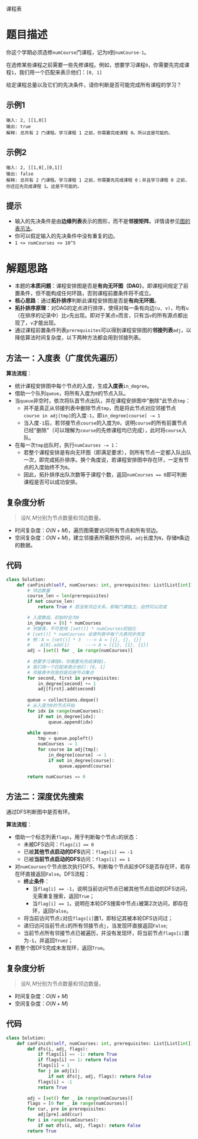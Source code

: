 课程表

# 题目描述

你这个学期必须选修`numCourse`门课程，记为`0`到`numCourse-1`。

在选修某些课程之前需要一些先修课程。例如，想要学习课程`0`，你需要先完成课程`1`，我们用一个匹配来表示他们：`[0, 1]`

给定课程总量以及它们的先决条件，请你判断是否可能完成所有课程的学习？

## 示例1

```
输入: 2, [[1,0]] 
输出: true
解释: 总共有 2 门课程。学习课程 1 之前，你需要完成课程 0。所以这是可能的。
```

## 示例2

```
输入: 2, [[1,0],[0,1]]
输出: false
解释: 总共有 2 门课程。学习课程 1 之前，你需要先完成课程 0；并且学习课程 0 之前，你还应先完成课程 1。这是不可能的。
```

## 提示

- 输入的先决条件是由**边缘列表**表示的图形，而不是**邻接矩阵**。详情请参见[图的表示法](https://blog.csdn.net/woaidapaopao/article/details/51732947)。
- 你可以假定输入的先决条件中没有重复的边。
- `1 <= numCourses <= 10^5`

# 解题思路

- 本题的**本质问题**：课程安排图是否是**有向无环图（DAG）**。即课程间规定了前置条件，但不能构成任何环路，否则课程前置条件将不成立。
- **核心思路**：通过**拓扑排序**判断此课程安排图是否是**有向无环图**。
- **拓扑排序原理**：对DAG的定点进行排序，使得对每一条有向边`(u, v)`，均有`u`（在排序的记录中）比`v`先出现。即对于某点`v`而言，只有当`v`的所有源点都出现了，`v`才能出现。
- 通过课程前置条件列表`prerequisites`可以得到课程安排图的**邻接列表**`adj`，以降低算法时间复杂度，以下两种方法都会用到邻接列表。

## 方法一：入度表（广度优先遍历）

**算法流程**：

- 统计课程安排图中每个节点的入度，生成**入度表**`in_degree`。
- 借助一个队列`queue`，将所有入度为`0`的节点入队。
- 当`queue`非空时，依次将队首节点出队，并在课程安排图中"删除"此节点`tmp`：
  - 并不是真正从邻接列表中删除节点`tmp`，而是将此节点对应邻接节点`course in adj[tmp]`的入度`-1`，即`in_degree[course] -= 1`
  - 当入度`-1`后，若邻接节点`course`的入度为`0`，说明`course`的所有前置节点已经"删除"（可以理解为`course`的先修课程均已完成），此时将`course`入队。
- 在每一次`tmp`出队时，执行`numCourses -= 1`：
  - 若整个课程安排是有向无环图（即满足要求），则所有节点一定都入队出队一次，即完成拓扑排序。换个角度说，若课程安排图中存在环，一定有节点的入度始终不为`0`。
  - 因此，拓扑排序出队次数等于课程个数，返回`numCourses == 0`即可判断课程是否可以成功安排。

## 复杂度分析

> 设$N,M$分别为节点数量和邻边数量。

- 时间复杂度：$O(N+M)$，遍历图需要访问所有节点和所有邻边。
- 空间复杂度：$O(N+M)$，建立邻接表所需额外空间，`adj`长度为`N`，存储`M`条边的数据。

## 代码

```python
class Solution:
    def canFinish(self, numCourses: int, prerequisites: List[List[int]]) -> bool:
        # 邻边数量
        course_len = len(prerequisites)
        if not course_len:
            return True # 若没有邻边关系，即每门课独立，自然可以完成

        # 入度数组，初始时全为0
        in_degree = [0] * numCourses
        # 邻接表，不可使用 [set()] * numCourses初始化
        # [set()] * numCourses 会使列表中每个元素同步改变
        # 例：A = [set()] * 3  ---> A = [{}, {}, {}]
        # 	 A[0].add(1)      ---> A = [{1}, {1}, {1}]
        adj = [set() for _ in range(numCourses)]
      
        # 想要学习课程0，你需要先完成课程1，
        # 我们用一个匹配来表示他们：[0, 1]
        # 邻接表中存放的是后继节点集合
        for second, first in prerequisites:
            in_degree[second] += 1
            adj[first].add(second)
 
        queue = collections.deque()
        # 从入度为0的节点开始
        for idx in range(numCourses):
            if not in_degree[idx]:
                queue.append(idx)
        
        while queue:
            tmp = queue.popleft()
            numCourses -= 1
            for course in adj[tmp]:
                in_degree[course] -= 1
                if not in_degree[course]:
                    queue.append(course)

        return numCourses == 0
```

## 方法二：深度优先搜索

通过DFS判断图中是否有环。

**算法流程**：

- 借助一个标志列表`flags`，用于判断每个节点`i`的状态：
  - 未被DFS访问：`flags[i] == 0`
  - 已被**其他节点启动的DFS**访问：`flags[i] == -1`
  - 已被**当前节点启动的DFS**访问：`flags[i] == 1`
- 对`numCourses`个节点依次执行DFS，判断每个节点起步DFS是否存在环，若存在环直接返回`False`。DFS流程：
  - **终止条件**：
    - 当`flag[i] == -1`，说明当前访问节点已被其他节点启动的DFS访问，无需重复搜索，返回`True`；
    - 当`flag[i] == 1`，说明在本轮DFS搜索中节点`i`被第2次访问，即存在环，返回`False`。
  - 将当前访问节点`i`对应`flags[i]`置1，即标记其被本轮DFS访问过；
  - 递归访问当前节点`i`的所有邻接节点`j`，当发现环直接返回`False`;
  - 当前节点所有邻接节点已被遍历，并没有发现环，将当前节点`flags[i]`置为`-1`，并返回`Truez`；
- 若整个图DFS完成未发现环，返回`True`。

## 复杂度分析

> 设$N,M$分别为节点数量和邻边数量。

- 时间复杂度：$O(N+M)$
- 空间复杂度：$O(N+M)$

## 代码

```python
class Solution:
    def canFinish(self, numCourses: int, prerequisites: List[List[int]]) -> bool:
        def dfs(i, adj, flags):
            if flags[i] == -1: return True
            if flags[i] == 1: return False
            flags[i] = 1
            for j in adj[i]:
                if not dfs(j, adj, flags): return False
            flags[i] = -1
            return True

        adj = [set() for _ in range(numCourses)]
        flags = [0 for _ in range(numCourses)]
        for cur, pre in prerequisites:
            adj[pre].add(cur)
        for i in range(numCourses):
            if not dfs(i, adj, flags): return False
        return True

```

